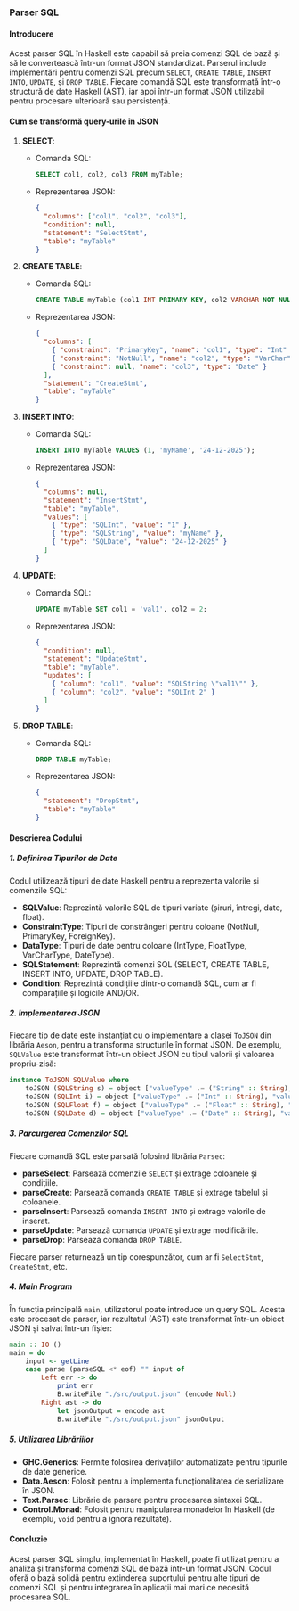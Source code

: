 ### Parser SQL

#### Introducere

Acest parser SQL în Haskell este capabil să preia comenzi SQL de bază și să le convertească într-un format JSON standardizat. Parserul include implementări pentru comenzi SQL precum `SELECT`, `CREATE TABLE`, `INSERT INTO`, `UPDATE`, și `DROP TABLE`. Fiecare comandă SQL este transformată într-o structură de date Haskell (AST), iar apoi într-un format JSON utilizabil pentru procesare ulterioară sau persistență.

#### Cum se transformă query-urile în JSON

1. **SELECT**:

   - Comanda SQL:
     ```sql
     SELECT col1, col2, col3 FROM myTable;
     ```
   - Reprezentarea JSON:
     ```json
     {
       "columns": ["col1", "col2", "col3"],
       "condition": null,
       "statement": "SelectStmt",
       "table": "myTable"
     }
     ```

2. **CREATE TABLE**:

   - Comanda SQL:
     ```sql
     CREATE TABLE myTable (col1 INT PRIMARY KEY, col2 VARCHAR NOT NULL, col3 DATE);
     ```
   - Reprezentarea JSON:
     ```json
     {
       "columns": [
         { "constraint": "PrimaryKey", "name": "col1", "type": "Int" },
         { "constraint": "NotNull", "name": "col2", "type": "VarChar" },
         { "constraint": null, "name": "col3", "type": "Date" }
       ],
       "statement": "CreateStmt",
       "table": "myTable"
     }
     ```

3. **INSERT INTO**:

   - Comanda SQL:
     ```sql
     INSERT INTO myTable VALUES (1, 'myName', '24-12-2025');
     ```
   - Reprezentarea JSON:
     ```json
     {
       "columns": null,
       "statement": "InsertStmt",
       "table": "myTable",
       "values": [
         { "type": "SQLInt", "value": "1" },
         { "type": "SQLString", "value": "myName" },
         { "type": "SQLDate", "value": "24-12-2025" }
       ]
     }
     ```

4. **UPDATE**:

   - Comanda SQL:
     ```sql
     UPDATE myTable SET col1 = 'val1', col2 = 2;
     ```
   - Reprezentarea JSON:
     ```json
     {
       "condition": null,
       "statement": "UpdateStmt",
       "table": "myTable",
       "updates": [
         { "column": "col1", "value": "SQLString \"val1\"" },
         { "column": "col2", "value": "SQLInt 2" }
       ]
     }
     ```

5. **DROP TABLE**:
   - Comanda SQL:
     ```sql
     DROP TABLE myTable;
     ```
   - Reprezentarea JSON:
     ```json
     {
       "statement": "DropStmt",
       "table": "myTable"
     }
     ```

#### Descrierea Codului

##### 1. Definirea Tipurilor de Date

Codul utilizează tipuri de date Haskell pentru a reprezenta valorile și comenzile SQL:

- **SQLValue**: Reprezintă valorile SQL de tipuri variate (șiruri, întregi, date, float).
- **ConstraintType**: Tipuri de constrângeri pentru coloane (NotNull, PrimaryKey, ForeignKey).
- **DataType**: Tipuri de date pentru coloane (IntType, FloatType, VarCharType, DateType).
- **SQLStatement**: Reprezintă comenzi SQL (SELECT, CREATE TABLE, INSERT INTO, UPDATE, DROP TABLE).
- **Condition**: Reprezintă condițiile dintr-o comandă SQL, cum ar fi comparațiile și logicile AND/OR.

##### 2. Implementarea JSON

Fiecare tip de date este instanțiat cu o implementare a clasei `ToJSON` din librăria `Aeson`, pentru a transforma structurile în format JSON. De exemplu, `SQLValue` este transformat într-un obiect JSON cu tipul valorii și valoarea propriu-zisă:

```haskell
instance ToJSON SQLValue where
    toJSON (SQLString s) = object ["valueType" .= ("String" :: String), "value" .= s]
    toJSON (SQLInt i) = object ["valueType" .= ("Int" :: String), "value" .= i]
    toJSON (SQLFloat f) = object ["valueType" .= ("Float" :: String), "value" .= f]
    toJSON (SQLDate d) = object ["valueType" .= ("Date" :: String), "value" .= d]
```

##### 3. Parcurgerea Comenzilor SQL

Fiecare comandă SQL este parsată folosind librăria `Parsec`:

- **parseSelect**: Parsează comenzile `SELECT` și extrage coloanele și condițiile.
- **parseCreate**: Parsează comanda `CREATE TABLE` și extrage tabelul și coloanele.
- **parseInsert**: Parsează comanda `INSERT INTO` și extrage valorile de inserat.
- **parseUpdate**: Parsează comanda `UPDATE` și extrage modificările.
- **parseDrop**: Parsează comanda `DROP TABLE`.

Fiecare parser returnează un tip corespunzător, cum ar fi `SelectStmt`, `CreateStmt`, etc.

##### 4. Main Program

În funcția principală `main`, utilizatorul poate introduce un query SQL. Acesta este procesat de parser, iar rezultatul (AST) este transformat într-un obiect JSON și salvat într-un fișier:

```haskell
main :: IO ()
main = do
    input <- getLine
    case parse (parseSQL <* eof) "" input of
        Left err -> do
            print err
            B.writeFile "./src/output.json" (encode Null)
        Right ast -> do
            let jsonOutput = encode ast
            B.writeFile "./src/output.json" jsonOutput
```

##### 5. Utilizarea Librăriilor

- **GHC.Generics**: Permite folosirea derivațiilor automatizate pentru tipurile de date generice.
- **Data.Aeson**: Folosit pentru a implementa funcționalitatea de serializare în JSON.
- **Text.Parsec**: Librărie de parsare pentru procesarea sintaxei SQL.
- **Control.Monad**: Folosit pentru manipularea monadelor în Haskell (de exemplu, `void` pentru a ignora rezultate).

#### Concluzie

Acest parser SQL simplu, implementat în Haskell, poate fi utilizat pentru a analiza și transforma comenzi SQL de bază într-un format JSON. Codul oferă o bază solidă pentru extinderea suportului pentru alte tipuri de comenzi SQL și pentru integrarea în aplicații mai mari ce necesită procesarea SQL.
